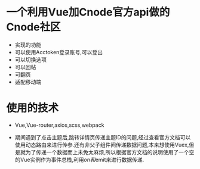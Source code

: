 # 一个利用Vue加Cnode官方api做的Cnode社区
* 实现的功能
 * 可以使用Acctoken登录账号,可以登出
 * 可以切换选项
 * 可以回帖
 * 可翻页
 * 适配移动端
 
 # 使用的技术
 
* Vue,Vue-router,axios,scss,webpack
 
* 期间遇到了点击主题后,跳转详情页传递主题ID的问题,经过查看官方文档可以使用动态路由来进行传参.还有非父子组件间传递数据问题,本来想使用Vuex,但是就为了传递一个数据而上未免太麻烦,所以根据官方文档的说明使用了一个空的Vue实例作为事件总栈,利用$on和$emit来进行数据传递.
